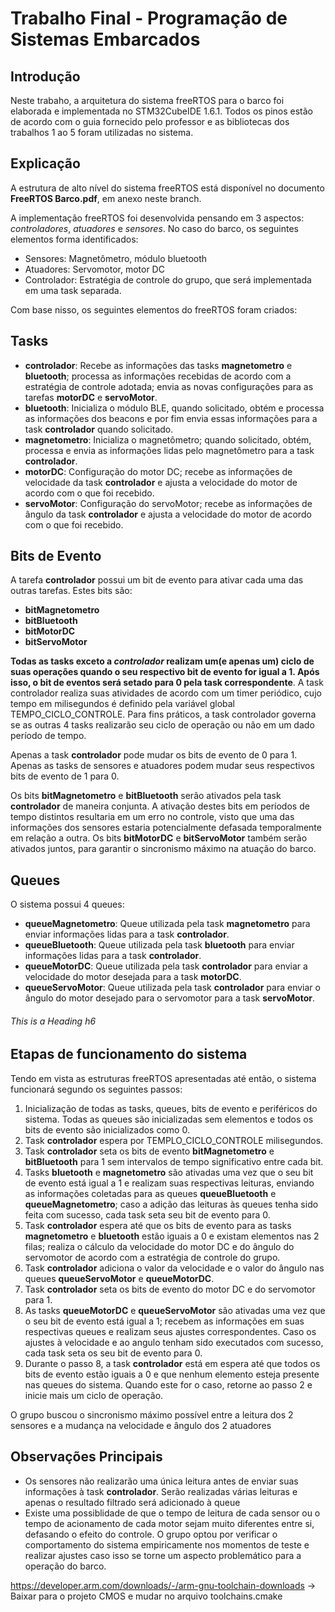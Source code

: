 # Trabalho Final - Programação de Sistemas Embarcados

## Introdução

Neste trabaho, a arquitetura do sistema freeRTOS para o barco foi elaborada e implementada no STM32CubeIDE 1.6.1. Todos os pinos estão de acordo com o guia fornecido pelo professor e as bibliotecas dos trabalhos 1 ao 5 foram utilizadas no sistema.

## Explicação

A estrutura de alto nível do sistema freeRTOS está disponível no documento **FreeRTOS Barco.pdf**, em anexo neste branch.

A implementação freeRTOS foi desenvolvida pensando em 3 aspectos: *controladores*, *atuadores* e *sensores*. No caso do barco, os seguintes elementos forma identificados:

- Sensores: Magnetômetro, módulo bluetooth
- Atuadores: Servomotor, motor DC
- Controlador: Estratégia de controle do grupo, que será implementada em uma task separada.

Com base nisso, os seguintes elementos do freeRTOS foram criados:

## Tasks

- **controlador**: Recebe as informações das tasks **magnetometro** e **bluetooth**; processa as informações recebidas de acordo com a estratégia de controle adotada; envia as novas configurações para as tarefas **motorDC** e **servoMotor**.
- **bluetooth**: Inicializa o módulo BLE, quando solicitado, obtém e processa as informações dos beacons e por fim envia essas informações para a task **controlador** quando solicitado.
- **magnetometro**: Inicializa o magnetômetro; quando solicitado, obtém, processa e envia as informações lidas pelo magnetômetro para a task **controlador**.
- **motorDC**: Configuração do motor DC; recebe as informações de velocidade da task **controlador** e ajusta a velocidade do motor de acordo com o que foi recebido.
- **servoMotor**: Configuração do servoMotor; recebe as informações de ângulo da task **controlador** e ajusta a velocidade do motor de acordo com o que foi recebido. 

## Bits de Evento

A tarefa **controlador** possui um bit de evento para ativar cada uma das outras tarefas. Estes bits são:

- **bitMagnetometro**
- **bitBluetooth**
- **bitMotorDC**
- **bitServoMotor**

**Todas as tasks exceto a *controlador* realizam um(e apenas um) ciclo de suas operações quando o seu respectivo bit de evento for igual a 1. Após isso, o bit de eventos será setado para 0 pela task correspondente**. A task controlador realiza suas atividades de acordo com um timer periódico, cujo tempo em milisegundos é definido pela variável global TEMPO_CICLO_CONTROLE. Para fins práticos, a task controlador governa se as outras 4 tasks realizarão seu ciclo de operação ou não em um dado período de tempo.

Apenas a task **controlador** pode mudar os bits de evento de 0 para 1. Apenas as tasks de sensores e atuadores podem mudar seus respectivos bits de evento de 1 para 0.

Os bits **bitMagnetometro** e **bitBluetooth** serão ativados pela task **controlador** de maneira conjunta. A ativação destes bits em períodos de tempo distintos resultaria em um erro no controle, visto que uma das informações dos sensores estaria potencialmente defasada temporalmente em relação a outra. Os bits **bitMotorDC** e **bitServoMotor** também serão ativados juntos, para garantir o sincronismo máximo na atuação do barco.

## Queues

O sistema possui 4 queues:

- **queueMagnetometro**: Queue utilizada pela task **magnetometro** para enviar informações lidas para a task **controlador**.
- **queueBluetooth**: Queue utilizada pela task **bluetooth** para enviar informações lidas para a task **controlador**.
- **queueMotorDC**: Queue utilizada pela task **controlador** para enviar a velocidade do motor desejada para a task **motorDC**.
- **queueServoMotor**: Queue utilizada pela task **controlador** para enviar o ângulo do motor desejado para o servomotor para a task **servoMotor**.
###### This is a Heading h6

## Etapas de funcionamento do sistema

Tendo em vista as estruturas freeRTOS apresentadas até então, o sistema funcionará segundo os seguintes passos:

1. Inicialização de todas as tasks, queues, bits de evento e periféricos do sistema. Todas as queues são inicializadas sem elementos e todos os bits de evento são inicializados como 0.
2. Task **controlador** espera por TEMPLO_CICLO_CONTROLE milisegundos. 
3. Task **controlador** seta os bits de evento **bitMagnetometro** e **bitBluetooth** para 1 sem intervalos de tempo significativo entre cada bit.
4. Tasks **bluetooth** e **magnetometro** são ativadas uma vez que o seu bit de evento está igual a 1 e realizam suas respectivas leituras, enviando as informações coletadas para as queues **queueBluetooth** e **queueMagnetometro**; caso a adição das leituras às queues tenha sido feita com sucesso, cada task seta seu bit de evento para 0.
5. Task **controlador** espera até que os bits de evento para as tasks **magnetometro** e **bluetooth** estão iguais a 0 e existam elementos nas 2 filas; realiza o cálculo da velocidade do motor DC e do ângulo do servomotor de acordo com a estratégia de controle do grupo.
6. Task **controlador** adiciona o valor da velocidade e o valor do ângulo nas queues **queueServoMotor** e **queueMotorDC**.
7. Task **controlador** seta os bits de evento do motor DC e do servomotor para 1.
8. As tasks **queueMotorDC** e **queueServoMotor** são ativadas uma vez que o seu bit de evento está igual a 1; recebem as informações em suas respectivas queues e realizam seus ajustes correspondentes. Caso os ajustes à velocidade e ao angulo tenham sido executados com sucesso, cada task seta os seu bit de evento para 0.
9. Durante o passo 8, a task **controlador** está em espera até que todos os bits de evento estão iguais a 0 e que nenhum elemento esteja presente nas queues do sistema. Quando este for o caso, retorne ao passo 2 e inicie mais um ciclo de operação.

O grupo buscou o sincronismo máximo possível entre a leitura dos 2 sensores e a mudança na velocidade e ângulo dos 2 atuadores


## Observações Principais

- Os sensores não realizarão uma única leitura antes de enviar suas informações à task **controlador**. Serão realizadas várias leituras e apenas o resultado filtrado será adicionado à queue
- Existe uma possiblidade de que o tempo de leitura de cada sensor ou o tempo de acionamento de cada motor sejam muito diferentes entre si, defasando o efeito do controle. O grupo optou por verificar o comportamento do sistema empiricamente nos momentos de teste e realizar ajustes caso isso se torne um aspecto problemático para a operação do barco.



https://developer.arm.com/downloads/-/arm-gnu-toolchain-downloads -> Baixar para o projeto CMOS e mudar no arquivo toolchains.cmake